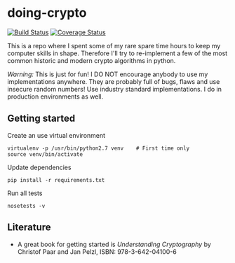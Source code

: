 # doing-crypto
[![Build Status](https://travis-ci.org/micha-k/doing-crypto.svg?branch=master)](https://travis-ci.org/micha-k/doing-crypto)
[![Coverage Status](https://coveralls.io/repos/github/micha-k/doing-crypto/badge.svg?branch=master)](https://coveralls.io/github/micha-k/doing-crypto?branch=master)

This is a repo where I spent some of my rare spare time hours to keep my computer skills in shape. Therefore I'll try to re-implement a few of the most common historic and modern crypto algorithms in python.

_Warning:_ This is just for fun! I DO NOT encourage anybody to use my implementations anywhere. They are probably full of bugs, flaws and use insecure random numbers! Use industry standard implementations. I do in production environments as well.


## Getting started

Create an use virtual environment

    virtualenv -p /usr/bin/python2.7 venv    # First time only
    source venv/bin/activate


Update dependencies

    pip install -r requirements.txt


Run all tests

    nosetests -v


## Literature

* A great book for getting started is _Understanding Cryptography_ by Christof Paar and Jan Pelzl, ISBN: 978-3-642-04100-6
